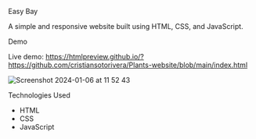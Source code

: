 Easy Bay

A simple and responsive website built using HTML, CSS, and JavaScript.

Demo

Live demo:
https://htmlpreview.github.io/?https://github.com/cristiansotorivera/Plants-website/blob/main/index.html

![Screenshot 2024-01-06 at 11 52 43](https://github.com/cristiansotorivera/Plants-website/assets/31814319/3257a492-a18d-4190-99f6-d82a74bd06fc)

Technologies Used

- HTML
- CSS
- JavaScript
